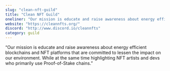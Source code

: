 ```yaml
---
slug: "clean-nft-guild"
title: "Clean NFT Guild"
oneliner: "Our mission is educate and raise awareness about energy efficient blockchains and NFT platforms that are committed to lessen the impact on our environment"
website: "https://cleannfts.org/"
discord: "http://www.discord.io/cleannfts"
category: guild
---
```


“Our mission is educate and raise awareness about energy efficient blockchains and NFT platforms that are committed to lessen the impact on our environment. While at the same time highlighting NFT artists and devs who primarily use Proof-of-Stake chains.”

